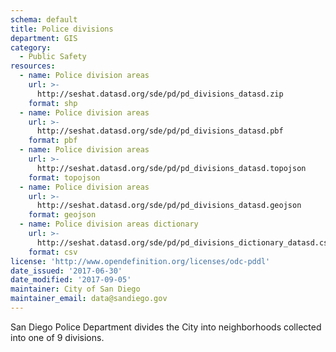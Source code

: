 ```yaml
---
schema: default
title: Police divisions
department: GIS
category:
  - Public Safety
resources:
  - name: Police division areas
    url: >-
      http://seshat.datasd.org/sde/pd/pd_divisions_datasd.zip
    format: shp
  - name: Police division areas
    url: >-
      http://seshat.datasd.org/sde/pd/pd_divisions_datasd.pbf
    format: pbf
  - name: Police division areas
    url: >-
      http://seshat.datasd.org/sde/pd/pd_divisions_datasd.topojson
    format: topojson
  - name: Police division areas
    url: >-
      http://seshat.datasd.org/sde/pd/pd_divisions_datasd.geojson
    format: geojson
  - name: Police division areas dictionary
    url: >-
      http://seshat.datasd.org/sde/pd/pd_divisions_dictionary_datasd.csv
    format: csv
license: 'http://www.opendefinition.org/licenses/odc-pddl'
date_issued: '2017-06-30'
date_modified: '2017-09-05'
maintainer: City of San Diego
maintainer_email: data@sandiego.gov
---
```

San Diego Police Department divides the City into neighborhoods collected into one of 9 divisions.
<!--more-->